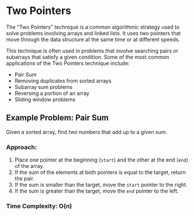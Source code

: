 # Two Pointers

The "Two Pointers" technique is a common algorithmic strategy used to solve problems involving arrays and linked lists. It uses two pointers that move through the data structure at the same time or at different speeds.

This technique is often used in problems that involve searching pairs or subarrays that satisfy a given condition. Some of the most common applications of the Two Pointers technique include:
- Pair Sum
- Removing duplicates from sorted arrays
- Subarray sum problems
- Reversing a portion of an array
- Sliding window problems

## Example Problem: Pair Sum
Given a sorted array, find two numbers that add up to a given sum.

### Approach:
1. Place one pointer at the beginning (`start`) and the other at the end (`end`) of the array.
2. If the sum of the elements at both pointers is equal to the target, return the pair.
3. If the sum is smaller than the target, move the `start` pointer to the right.
4. If the sum is greater than the target, move the `end` pointer to the left.

### Time Complexity: O(n)
